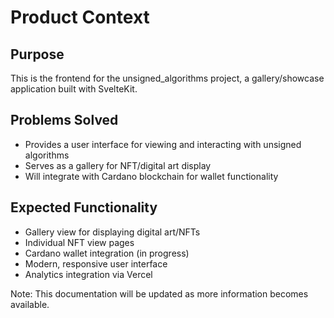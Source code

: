 # Product Context

## Purpose
This is the frontend for the unsigned_algorithms project, a gallery/showcase application built with SvelteKit.

## Problems Solved
- Provides a user interface for viewing and interacting with unsigned algorithms
- Serves as a gallery for NFT/digital art display
- Will integrate with Cardano blockchain for wallet functionality

## Expected Functionality
- Gallery view for displaying digital art/NFTs
- Individual NFT view pages
- Cardano wallet integration (in progress)
- Modern, responsive user interface
- Analytics integration via Vercel

Note: This documentation will be updated as more information becomes available. 